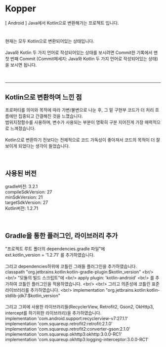 # Kopper
[ Android ] Java에서 Kotlin으로 변환해가는 프로젝트 입니다.

#

 현재는 모두 Kotlin으로 변환되어있는 상태입니다. <br/>
 <br/>
 Java와 Kotlin 두 가지 언어로 작성되어있는 상태를 보시려면 Commit한 기록에서 맨 첫 번째 Commit (Commit메세지: Java와 Kotlin 두 가지 언어로 작성되어있는 상태)을 보시면 됩니다. <br/>
<br/>
<br/>

---

## Kotlin으로 변환하며 느낀 점

 프로퍼티를 의미와 목적에 따라 가변/불변으로 나눈 후, 그 밑 구현부 코드가 더 처리 흐름에만 집중되고 간결해진 것을 느꼈습니다. <br/>
범위지정함수를 사용하며, 변수가 사용되는 부분이 명확히 구분 지어진게 가장 매력적으로 느껴졌습니다. <br/>
<br/>
 Kotlin으로 변환하기 전보다는 전체적으로 코드 가독성이 좋아져서 코드의 목적이 더 잘 보이게 되었다는 생각이 들었습니다. <br/>
<br/>
<br/>
## 사용된 버전

gradle버전: 3.2.1 <br/>
compileSdkVersion: 27 <br/>
minSdkVersion: 21 <br/>
targetSdkVersion: 27 <br/>
Kotlin버전: 1.2.71 <br/>
<br/>
<br/>
## Gradle을 통한 플러그인, 라이브러리 추가

"프로젝트 루트 폴더의 dependencies.gradle 파일"에 <br/>
ext.kotlin_version = '1.2.71' 를 추가하였습니다. <br/>
<br/>
그리고 dependencies하위에 코틀린 그래들 플러그인을 추가하였습니다. <br/>
classpath "org.jetbrains.kotlin:kotlin-gradle-plugin:$kotlin_version" <br/>
<br/>
"모듈의 빌드 스크립트"에 <br/>
apply plugin: 'kotlin-android' <br/>
를 추가하여 코틀린 플러그인을 적용하였습니다. <br/>
<br/>
그리고 의존성에 코틀린 표준 라이브러리를 추가하였습니다. <br/>
implementation "org.jetbrains.kotlin:kotlin-stdlib-jdk7:$kotlin_version" <br/>
<br/>
그리고 그외에 사용한 라이브러리들(RecyclerView, Retrofit2, Gson2, OkHttp3, intercept를 하기위한 라이브러리)을 추가하였습니다. <br/>
implementation 'com.android.support:recyclerview-v7:27.1.1' <br/>
implementation 'com.squareup.retrofit2:retrofit:2.1.0' <br/>
implementation 'com.squareup.retrofit2:converter-gson:2.1.0' <br/>
implementation 'com.squareup.okhttp3:okhttp:3.0.0-RC1' <br/>
implementation 'com.squareup.okhttp3:logging-interceptor:3.0.0-RC1' <br/>
<br/>
<br/>
